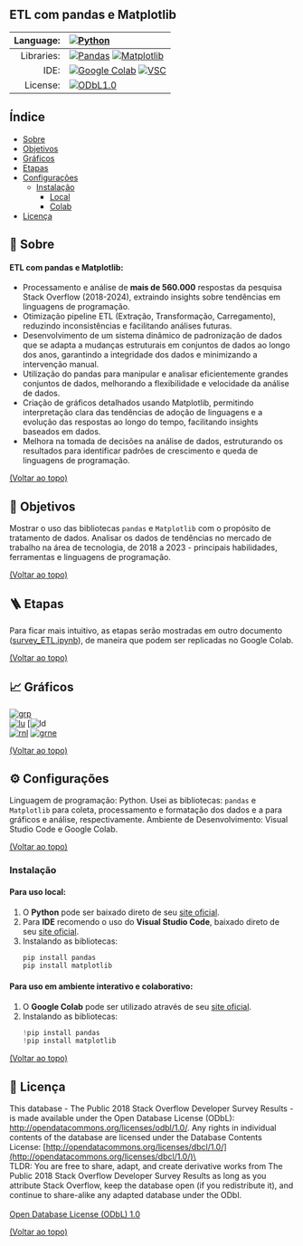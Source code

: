 ## ETL com pandas e Matplotlib
|Language: | [![Python](https://img.shields.io/badge/python-3670A0?style=for-the-badge&logo=python&logoColor=ffdd54)](https://www.python.org/)|
|-:|:-|
|Libraries: | [![Pandas](https://img.shields.io/badge/pandas-%23150458.svg?style=for-the-badge&logo=pandas&logoColor=white)](https://pandas.pydata.org/docs/) [![Matplotlib](https://img.shields.io/badge/Matplotlib-%23ffffff.svg?style=for-the-badge&logo=Matplotlib&logoColor=black)](https://matplotlib.org/stable/index.html)|
|IDE: | [![Google Colab](https://img.shields.io/badge/Google%20Colab-%23F9A825.svg?style=for-the-badge&logo=googlecolab&logoColor=white)](https://colab.research.google.com/) [![VSC](https://img.shields.io/badge/Visual%20Studio%20Code-0078d7.svg?style=for-the-badge&logo=visual-studio-code&logoColor=white)](https://code.visualstudio.com/)|
|License: | [![ODbL1.0](https://img.shields.io/badge/Open%20Database%20License%20(ODbL)%201.0-63aa63?style=for-the-badge)](./LICENSE)|


## Índice
- [Sobre](#-sobre)
- [Objetivos](#-objetivos)
- [Gráficos](#-Gráficos)
- [Etapas](#-etapas)
- [Configurações](#-Configurações)
  - [Instalação](#Instalação)
    - [Local](#para-uso-local)
    - [Colab](#para-uso-em-ambiente-interativo-e-colaborativo)
- [Licença](#-licença)


## 🚀 Sobre

#### ETL com pandas e Matplotlib:
  - Processamento e análise de **mais de 560.000** respostas da pesquisa Stack Overflow (2018-2024), extraindo insights sobre tendências em linguagens de programação.
  - Otimização pipeline ETL (Extração, Transformação, Carregamento), reduzindo inconsistências e facilitando análises futuras.
  - Desenvolvimento de um sistema dinâmico de padronização de dados que se adapta a mudanças estruturais em conjuntos de dados ao longo dos anos, garantindo a integridade dos dados e minimizando a intervenção manual.
  - Utilização do pandas para manipular e analisar eficientemente grandes conjuntos de dados, melhorando a flexibilidade e velocidade da análise de dados.
  - Criação de gráficos detalhados usando Matplotlib, permitindo interpretação clara das tendências de adoção de linguagens e a evolução das respostas ao longo do tempo, facilitando insights baseados em dados.
  - Melhora na tomada de decisões na análise de dados, estruturando os resultados para identificar padrões de crescimento e queda de linguagens de programação.

[(Voltar ao topo)](#índice)
## 📝 Objetivos
Mostrar o uso das bibliotecas `pandas` e `Matplotlib` com o propósito de tratamento de dados.
Analisar os dados de tendências no mercado de trabalho na área de tecnologia, de 2018 a 2023 - principais habilidades, ferramentas e linguagens de programação.

[(Voltar ao topo)](#índice)
## 🪜 Etapas
Para ficar mais intuitivo, as etapas serão mostradas em outro documento ([survey_ETL.ipynb](survey_ETL.ipynb)), de maneira que podem ser replicadas no Google Colab.

[(Voltar ao topo)](#índice)
## 📈 Gráficos

[![grp](grafico_respostas_porano.png)](grafico_respostas_porano.png)\
[![lu](linguagens_usadas.gif)](linguagens_usadas.gif)
[![[ld](linguagens_desejadas.gif)](linguagens_desejadas.gif)\
[![rnl](respostas_nulas_linguagens.gif)](respostas_nulas_linguagens.gif)
[![grne](grafico_respostas_nulas_empilhadas.png)](grafico_respostas_nulas_empilhadas.gif)

[(Voltar ao topo)](#índice)
## ⚙ Configurações
Linguagem de programação: Python.
Usei as bibliotecas: `pandas` e `Matplotlib` para coleta, processamento e formatação dos dados e a para gráficos e análise, respectivamente.
Ambiente de Desenvolvimento: Visual Studio Code e Google Colab.

[(Voltar ao topo)](#índice)
### Instalação
#### Para uso local:
  1. O **Python** pode ser baixado direto de seu [site oficial](https://www.python.org/).
  2. Para **IDE** recomendo o uso do **Visual Studio Code**, baixado direto de seu [site oficial](https://code.visualstudio.com/).
  3. Instalando as bibliotecas:
     ```python
     pip install pandas
     pip install matplotlib
     ```
#### Para uso em ambiente interativo e colaborativo:
  1. O **Google Colab** pode ser utilizado através de seu [site oficial](https://colab.research.google.com/).
  2. Instalando as bibliotecas:
      ```python
      !pip install pandas
      !pip install matplotlib
      ```

[(Voltar ao topo)](#índice)
## 📃 Licença

This database - The Public 2018 Stack Overflow Developer Survey Results - is made available under the Open Database License (ODbL): http://opendatacommons.org/licenses/odbl/1.0/. Any rights in individual contents of the database are licensed under the Database Contents License: [http://opendatacommons.org/licenses/dbcl/1.0/](http://opendatacommons.org/licenses/dbcl/1.0/)\
\
TLDR: You are free to share, adapt, and create derivative works from The Public 2018 Stack Overflow Developer Survey Results as long as you attribute Stack Overflow, keep the database open (if you redistribute it), and continue to share-alike any adapted database under the ODbl.\
\
[Open Database License (ODbL) 1.0](https://github.com/ghiordanobruno/Pred_SODeveloperSurvey/blob/main/LICENSE)

[(Voltar ao topo)](#índice)
